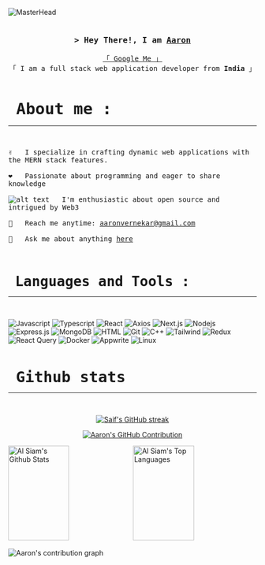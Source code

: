 ![MasterHead](https://user-images.githubusercontent.com/10498744/210012254-234538ff-d198-48aa-8964-37e6fd45d227.gif)

<h1 align="center"></h1> 



<!-- Intro  -->
<h3 align="center">
        <samp>&gt; Hey There!, I am
                <b><a target="_blank" href="">Aaron</a></b>
        </samp>
</h3>

<p align="center"> 
  <samp>
    <a href="https://www.google.com/search?q=Al+Siam">「 Google Me 」</a>
    <br>
    「 I am a full stack web application developer from <b>India</b> 」
    <br>
    <br>
  </samp>
</p>

<h1 align="center"></h1>

<!-- About Section -->
<custom style="font-family: monospace; font-size: 2.3em;font-weight:bold; padding: 0.2em 0.5em;"> About me :</custom>
<hr/>
<br/>

  
 
<samp>

 ✌️ &emsp; I specialize in crafting dynamic web applications with the MERN stack features.<br/><br/>
 ❤️ &emsp; Passionate about programming and eager to share knowledge<br/><br/>
  ![alt text](<ethereum (1).png>)  &emsp; I'm enthusiastic about open source and intrigued by Web3<br/><br/>
 📧 &emsp; Reach me anytime: aaronvernekar@gmail.com<br/><br/>
 💬 &emsp; Ask me about anything [here](https://twitter.com/Aaronvern11)

</samp>

<br/>
<br/>


<custom style="font-family: monospace; font-size: 2em;font-weight:bold; padding: 0.2em 0.5em;">Languages and Tools :</custom>

<hr/>
<br/>

![Javascript](https://img.shields.io/badge/Javascript-F0DB4F?style=for-the-badge&labelColor=black&logo=javascript&logoColor=F0DB4F)
![Typescript](https://img.shields.io/badge/Typescript-007acc?style=for-the-badge&labelColor=black&logo=typescript&logoColor=007acc)
![React](https://img.shields.io/badge/-React-61DBFB?style=for-the-badge&labelColor=black&logo=react&logoColor=61DBFB)
![Axios](https://img.shields.io/badge/axios-671ddf?&style=for-the-badge&logo=axios&logoColor=white)
![Next.js](https://img.shields.io/badge/next.js-000000?style=for-the-badge&logo=nextdotjs&logoColor=white)
![Nodejs](https://img.shields.io/badge/Nodejs-3C873A?style=for-the-badge&labelColor=black&logo=node.js&logoColor=3C873A)
![Express.js](https://img.shields.io/badge/Express.js-000000?style=for-the-badge&logo=express&logoColor=white)
![MongoDB](https://img.shields.io/badge/MongoDB-4EA94B?style=for-the-badge&logo=mongodb&logoColor=white)
![HTML](https://img.shields.io/badge/HTML5-E34F26?style=for-the-badge&logo=html5&logoColor=white)
![Git](https://img.shields.io/badge/Git-F05032?style=for-the-badge&logo=git&logoColor=white)
![C++](https://img.shields.io/badge/C%2B%2B-00599C?style=for-the-badge&logo=c%2B%2B&logoColor=white)
![Tailwind](https://img.shields.io/badge/Tailwind_CSS-092749?style=for-the-badge&logo=tailwindcss&logoColor=06B6D4&labelColor=000000)
![Redux](https://img.shields.io/badge/Redux-593D88?style=for-the-badge&logo=redux&logoColor=white)
![React Query](https://img.shields.io/badge/-React_Query-FF4154?style=for-the-badge&logo=react%20query&logoColor=white)
![Docker](https://img.shields.io/badge/Docker-2CA5E0?style=for-the-badge&logo=docker&logoColor=white)
![Appwrite](https://img.shields.io/badge/Appwrite-F02E65?style=for-the-badge&logo=Appwrite&logoColor=black)
![Linux](https://img.shields.io/badge/Linux-FCC624?style=for-the-badge&logo=linux&logoColor=black)
<br/>
<br/>
<br/>

<custom style="font-family: monospace; font-size: 2.2em;font-weight:bold; padding: 0.2em 0.5em;">Github stats</custom>
<hr/>
<br/>

<p align="center">
  <a href="https://github.com/Aaronvern">
    <img src="https://github-readme-streak-stats.herokuapp.com/?user=Aaronvern&theme=radical&border=7F3FBF&background=0D1117" alt="Saif's GitHub streak"/>
  </a>
</p>

<p align="center">
  <a href="https://github.com/Aaronvern">
    <img src="https://github-profile-summary-cards.vercel.app/api/cards/profile-details?username=Aaronvern&theme=radical" alt="Aaron's GitHub Contribution"/>
  </a>
</p>
<a> 
    <a href="https://github.com/Aaronvern"><img alt="Al Siam's Github Stats" src="https://denvercoder1-github-readme-stats.vercel.app/api?username=Aaronvern&show_icons=true&count_private=true&theme=react&border_color=7F3FBF&bg_color=0D1117&title_color=F85D7F&icon_color=F8D866" height="192px" width="49.5%"/></a>
  <a href="https://github.com/alsiam"><img alt="Al Siam's Top Languages" src="https://denvercoder1-github-readme-stats.vercel.app/api/top-langs/?username=alsiam&langs_count=8&layout=compact&theme=react&border_color=7F3FBF&bg_color=0D1117&title_color=F85D7F&icon_color=F8D866" height="192px" width="49.5%"/></a>
</a>

![Aaron's contribution graph](https://github-readme-activity-graph.vercel.app/graph?username=Aaronvern&custom_title=Al%20Siam's%20GitHub%20Activity%20Graph&bg_color=0D1117&color=7F3FBF&line=7F3FBF&point=7F3FBF&area_color=FFFFFF&title_color=FFFFFF&area=true)





